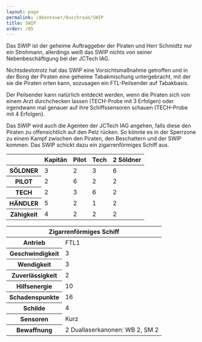 ```yaml
---
layout: page
permalink: /Abenteuer/Buschraub/SWIP
title: SWIP
order: /05
---
```


Das SWIP ist der geheime Auftraggeber der Piraten und Herr Schmidtz nur ein Strohmann, allerdings weiß das SWIP nichts von seiner Nebenbeschäftigung bei der JCTech IAG.

Nichtsdestotrotz hat das SWIP eine Vorsichtsmaßnahme getroffen und in der Bong der Piraten eine geheime Tabakmischung untergebracht, mit der sie die Piraten orten kann, sozusagen ein FTL-Peilsender auf Tabakbasis.

Der Peilsender kann natürlich entdeckt werden, wenn die Piraten sich von einem Arzt durchchecken lassen (TECH-Probe mit 3 Erfolgen) oder irgendwann mal genauer auf ihre Schiffssensoren schauen (TECH-Probe mit 4 Erfolgen).

Das SWIP wird auch die Agenten der JCTech IAG angehen, falls diese den Piraten zu offensichtlich auf den Pelz rücken. So könnte es in der Sperrzone zu einem Kampf zwischen den Piraten, den Beschattern und der SWIP kommen. Das SWIP schickt dazu ein zigarrenförmiges Schiff aus.

<table>
<thead>
<tr><th></th><th>Kapitän</th><th>Pilot</th><th>Tech</th><th>2 Söldner</th></tr>
</thead>
<tbody>
<tr><th>SÖLDNER</th><td>3</td><td>2</td><td>3</td><td>6</td></tr>
<tr><th>PILOT</th><td>2</td><td>6</td><td>2</td><td>2</td></tr>
<tr><th>TECH</th><td>2</td><td>3</td><td>6</td><td>2</td></tr>
<tr><th>HÄNDLER</th><td>5</td><td>2</td><td>1</td><td>2</td></tr>
<tr><th>Zähigkeit</th><td>4</td><td>2</td><td>2</td><td>2</td></tr>
</tbody>
</table>

<table>
<thead>
<tr><th colspan="2">Zigarrenförmiges Schiff</th></tr>
</thead>
<tbody>
<tr><th>Antrieb</th><td>FTL1</td></tr>
<tr><th>Geschwindigkeit</th><td>3</td></tr>
<tr><th>Wendigkeit</th><td>3</td></tr>
<tr><th>Zuverlässigkeit</th><td>2</td></tr>
<tr><th>Hilfsenergie</th><td>10</td></tr>
<tr><th>Schadenspunkte</th><td>16</td></tr>
<tr><th>Schilde</th><td>4</td></tr>
<tr><th>Sensoren</th><td>Kurz</td></tr>
<tr><th>Bewaffnung</th><td>2 Duallaserkanonen: WB 2, SM 2</td></tr>
</tbody>
</table>
